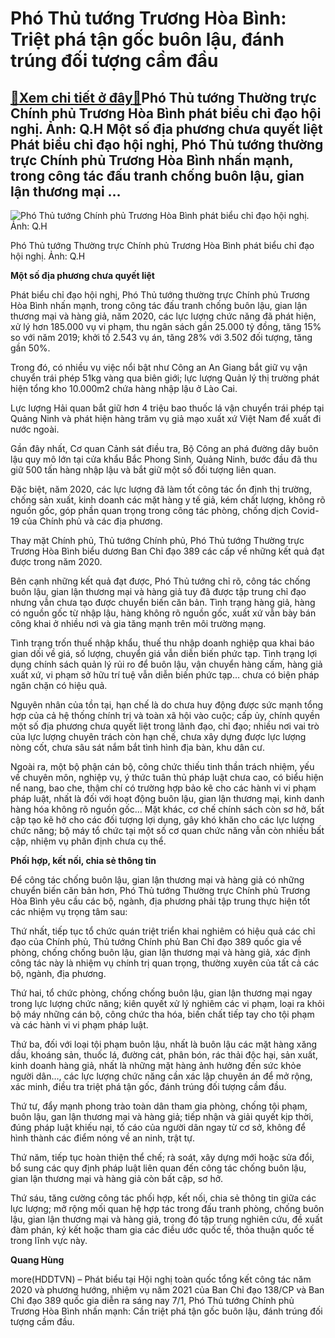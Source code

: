 Phó Thủ tướng Trương Hòa Bình: Triệt phá tận gốc buôn lậu, đánh trúng đối tượng cầm đầu
=======================================================================================

[:gift:Xem chi tiết ở đây:gift:](https://hddtvn.com/pho-thu-tuong-truong-hoa-binh-triet-pha-tan-goc-buon-lau-danh-trung-doi-tuong-cam-dau/)Phó Thủ tướng Thường trực Chính phủ Trương Hòa Bình phát biểu chỉ đạo hội nghị. Ảnh: Q.H Một số địa phương chưa quyết liệt Phát biểu chỉ đạo hội nghị, Phó Thủ tướng thường trực Chính phủ Trương Hòa Bình nhấn mạnh, trong công tác đấu tranh chống buôn lậu, gian lận thương mại …
------------------------------------------------------------------------------------------------------------------------------------------------------------------------------------------------------------------------------------------------------------------------------------





![Phó Thủ tướng Chính phủ Trương Hòa Bình phát biểu chỉ đạo hội nghị. Ảnh: Q.H](https://hddtvn.com/wp-content/uploads/2021/01/4005_IMG_0681.jpg "Phó Thủ tướng Chính phủ Trương Hòa Bình phát biểu chỉ đạo hội nghị. Ảnh: Q.H")


Phó Thủ tướng Thường trực Chính phủ Trương Hòa Bình phát biểu chỉ đạo hội nghị. Ảnh: Q.H



**Một số địa phương chưa quyết liệt** 


Phát biểu chỉ đạo hội nghị, Phó Thủ tướng thường trực Chính phủ Trương Hòa Bình nhấn mạnh, trong công tác đấu tranh chống buôn lậu, gian lận thương mại và hàng giả, năm 2020, các lực lượng chức năng đã phát hiện, xử lý hơn 185.000 vụ vi phạm, thu ngân sách gần 25.000 tỷ đồng, tăng 15% so với năm 2019; khởi tố 2.543 vụ án, tăng 28% với 3.502 đối tượng, tăng gần 50%.


Trong đó, có nhiều vụ việc nổi bật như Công an An Giang bắt giữ vụ vận chuyển trái phép 51kg vàng qua biên giới; lực lượng Quản lý thị trường phát hiện tổng kho 10.000m2 chứa hàng nhập lậu ở Lào Cai.


Lực lượng Hải quan bắt giữ hơn 4 triệu bao thuốc lá vận chuyển trái phép tại Quảng Ninh và phát hiện hàng trăm vụ giả mạo xuất xứ Việt Nam để xuất đi nước ngoài.


Gần đây nhất, Cơ quan Cảnh sát điều tra, Bộ Công an phá đường dây buôn lậu quy mô lớn tại cửa khẩu Bắc Phong Sinh, Quảng Ninh, bước đầu đã thu giữ 500 tấn hàng nhập lậu và bắt giữ một số đối tượng liên quan.


Đặc biệt, năm 2020, các lực lượng đã làm tốt công tác ổn định thị trường, chống sản xuất, kinh doanh các mặt hàng y tế giả, kém chất lượng, không rõ nguồn gốc, góp phần quan trọng trong công tác phòng, chống dịch Covid-19 của Chính phủ và các địa phương.


Thay mặt Chính phủ, Thủ tướng Chính phủ, Phó Thủ tướng Thường trực Trương Hòa Bình biểu dương Ban Chỉ đạo 389 các cấp về những kết quả đạt được trong năm 2020.


Bên cạnh những kết quả đạt được, Phó Thủ tướng chỉ rõ, công tác chống buôn lậu, gian lận thương mại và hàng giả tuy đã được tập trung chỉ đạo nhưng vẫn chưa tạo được chuyển biến căn bản. Tình trạng hàng giả, hàng có nguồn gốc từ nhập lậu, hàng không rõ nguồn gốc, xuất xứ vẫn bày bán công khai ở nhiều nơi và gia tăng mạnh trên môi trường mạng.


Tình trạng trốn thuế nhập khẩu, thuế thu nhập doanh nghiệp qua khai báo gian dối về giá, số lượng, chuyển giá vẫn diễn biến phức tạp. Tình trạng lợi dụng chính sách quản lý rủi ro để buôn lậu, vận chuyển hàng cấm, hàng giả xuất xứ, vi phạm sở hữu trí tuệ vẫn diễn biến phức tạp… chưa có biện pháp ngăn chặn có hiệu quả.


Nguyên nhân của tồn tại, hạn chế là do chưa huy động được sức mạnh tổng hợp của cả hệ thống chính trị và toàn xã hội vào cuộc; cấp ủy, chính quyền một số địa phương chưa quyết liệt trong lãnh đạo, chỉ đạo; nhiều nơi vai trò của lực lượng chuyên trách còn hạn chế, chưa xây dựng được lực lượng nòng cốt, chưa sâu sát nắm bắt tình hình địa bàn, khu dân cư.


Ngoài ra, một bộ phận cán bộ, công chức thiếu tinh thần trách nhiệm, yếu về chuyên môn, nghiệp vụ, ý thức tuân thủ pháp luật chưa cao, có biểu hiện nể nang, bao che, thậm chí có trường hợp bảo kê cho các hành vi vi phạm pháp luật, nhất là đối với hoạt động buôn lậu, gian lận thương mại, kinh danh hàng hóa không rõ nguồn gốc… Mặt khác, cơ chế chính sách còn sơ hở, bất cập tạo kẽ hở cho các đối tượng lợi dụng, gây khó khăn cho các lực lượng chức năng; bộ máy tổ chức tại một số cơ quan chức năng vẫn còn nhiều bất cập, nhiệm vụ phân định chưa cụ thể.


**Phối hợp, kết nối, chia sẻ thông tin** 


Để công tác chống buôn lậu, gian lận thương mại và hàng giả có những chuyển biến căn bản hơn, Phó Thủ tướng Thường trực Chính phủ Trương Hòa Bình yêu cầu các bộ, ngành, địa phương phải tập trung thực hiện tốt các nhiệm vụ trọng tâm sau:


Thứ nhất, tiếp tục tổ chức quán triệt triển khai nghiêm có hiệu quả các chỉ đạo của Chính phủ, Thủ tướng Chính phủ Ban Chỉ đạo 389 quốc gia về phòng, chống chống buôn lậu, gian lận thương mại và hàng giả, xác định công tác này là nhiệm vụ chính trị quan trọng, thường xuyên của tất cả các bộ, ngành, địa phương.


Thứ hai, tổ chức phòng, chống chống buôn lậu, gian lận thương mại ngay trong lực lượng chức năng; kiên quyết xử lý nghiêm các vi phạm, loại ra khỏi bộ máy những cán bộ, công chức tha hóa, biến chất tiếp tay cho tội phạm và các hành vi vi phạm pháp luật.


Thứ ba, đối với loại tội phạm buôn lậu, nhất là buôn lậu các mặt hàng xăng dầu, khoáng sản, thuốc lá, đường cát, phân bón, rác thải độc hại, sản xuất, kinh doanh hàng giả, nhất là những mặt hàng ảnh hưởng đến sức khỏe người dân…, các lực lượng chức năng cần xác lập chuyên án để mở rộng, xác minh, điều tra triệt phá tận gốc, đánh trúng đối tượng cầm đầu.


Thứ tư, đẩy mạnh phong trào toàn dân tham gia phòng, chống tội phạm, buôn lậu, gan lận thương mại và hàng giả; tiếp nhận và giải quyết kịp thời, đúng pháp luật khiếu nại, tố cáo của người dân ngay từ cơ sở, không để hình thành các điểm nóng về an ninh, trật tự.


Thứ năm, tiếp tục hoàn thiện thể chế; rà soát, xây dựng mới hoặc sửa đổi, bổ sung các quy định pháp luật liên quan đến công tác chống buôn lậu, gian lận thương mại và hàng giả còn bất cập, sơ hở.


Thứ sáu, tăng cường công tác phối hợp, kết nối, chia sẻ thông tin giữa các lực lượng; mở rộng mối quan hệ hợp tác trong đấu tranh phòng, chống buôn lậu, gian lận thương mại và hàng giả, trong đó tập trung nghiên cứu, đề xuất đàm phán, ký kết hoặc tham gia các điều ước quốc tế, thỏa thuận quốc tế trong lĩnh vực này.




**Quang Hùng**



more(HDDTVN) – Phát biểu tại Hội nghị toàn quốc tổng kết công tác năm 2020 và phương hướng, nhiệm vụ năm 2021 của Ban Chỉ đạo 138/CP và Ban Chỉ đạo 389 quốc gia diễn ra sáng nay 7/1, Phó Thủ tướng Chính phủ Trương Hòa Bình nhấn mạnh: Cần triệt phá tận gốc buôn lậu, đánh trúng đối tượng cầm đầu.

